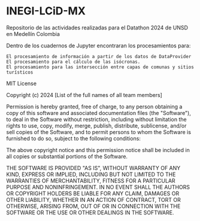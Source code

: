 # INEGI-LCiD-MX
Repositorio de las actividades realizadas para el Datathon 2024 de UNSD en Medellín Colombia

Dentro de los cuadernos de Jupyter encontraran los procesamientos para:

	El procesamiento de información a partir de los datos de DataProvider
	El procesamiento para el cálculo de las isócronas.
	El procesamiento para las intersección entre capas de comunas y sitios turísticos


MIT License

Copyright (c) 2024 [List of the full names of all team members]

Permission is hereby granted, free of charge, to any person obtaining a copy of this software and associated documentation files (the "Software"), to deal in the Software without restriction, including without limitation the rights to use, copy, modify, merge, publish, distribute, sublicense, and/or sell copies of the Software, and to permit persons to whom the Software is furnished to do so, subject to the following conditions:

The above copyright notice and this permission notice shall be included in all copies or substantial portions of the Software.

THE SOFTWARE IS PROVIDED "AS IS", WITHOUT WARRANTY OF ANY KIND, EXPRESS OR IMPLIED, INCLUDING BUT NOT LIMITED TO THE WARRANTIES OF MERCHANTABILITY, FITNESS FOR A PARTICULAR PURPOSE AND NONINFRINGEMENT. IN NO EVENT SHALL THE AUTHORS OR COPYRIGHT HOLDERS BE LIABLE FOR ANY CLAIM, DAMAGES OR OTHER LIABILITY, WHETHER IN AN ACTION OF CONTRACT, TORT OR OTHERWISE, ARISING FROM, OUT OF OR IN CONNECTION WITH THE SOFTWARE OR THE USE OR OTHER DEALINGS IN THE SOFTWARE.
